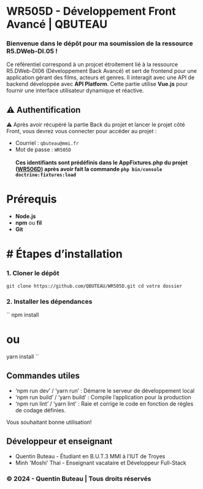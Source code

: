 # WR505D - Développement Front Avancé | QBUTEAU

### Bienvenue dans le dépôt pour ma soumission de la ressource R5.DWeb-DI.05 !
Ce référentiel correspond à un projcet étroitement lié à la ressource R5.DWeb-DI06 (Développement Back Avancé) et sert de frontend pour une application gérant des films, acteurs et genres. Il interagit avec une API de backend développée avec **API Platform**. Cette partie utilise **Vue.js** pour fournir une interface utilisateur dynamique et réactive.

## ⚠️ Authentification
⚠️ Après avoir récupéré la partie Back du projet et lancer le projet côté Front, vous devrez vous connecter pour accéder au projet :
- Courriel : `qbuteau@mmi.fr`
- Mot de passe : `WR505D`
<br><br>**Ces identifiants sont prédéfinis dans le AppFixtures.php du projet ([WR506D](https://github.com/QBUTEAU/WR506D)) après avoir fait la commande `php bin/console doctrine:fixtures:load`**

# Prérequis
- **Node.js**
- **npm** ou **fil**
- **Git**

# # Étapes d’installation
### 1. Cloner le dépôt
``
git clone https://github.com/QBUTEAU/WR505D.git
cd votre dossier
``

### 2. Installer les dépendances
``
npm install
# ou
yarn install
``

## Commandes utiles
- ‘npm run dev’ / ‘yarn run’ : Démarre le serveur de développement local
- ‘npm run build’ / ‘yarn build’ : Compile l’application pour la production
- ‘npm run lint’ / ‘yarn lint’ : Raie et corrige le code en fonction de règles de codage définies.


Vous souhaitant bonne utilisation!

## Développeur et enseignant
- Quentin Buteau - Étudiant en B.U.T.3 MMI à l’IUT de Troyes
- Minh 'Moshi' Thai - Enseignant vacataire et Développeur Full-Stack

### &copy; 2024 - Quentin Buteau | Tous droits réservés
